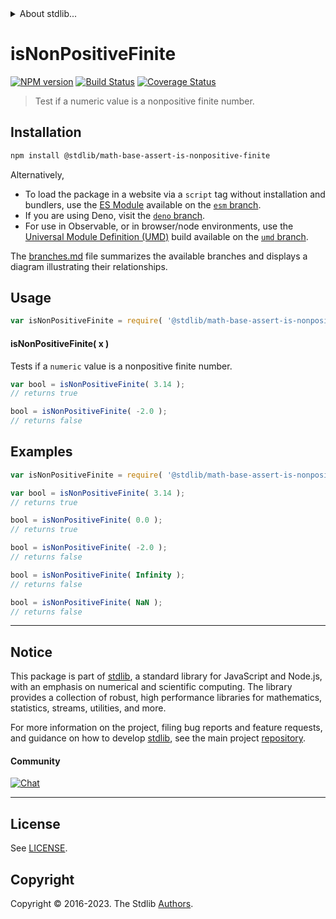 <!--

@license Apache-2.0

Copyright (c) 2022 The Stdlib Authors.

Licensed under the Apache License, Version 2.0 (the "License");
you may not use this file except in compliance with the License.
You may obtain a copy of the License at

   http://www.apache.org/licenses/LICENSE-2.0

Unless required by applicable law or agreed to in writing, software
distributed under the License is distributed on an "AS IS" BASIS,
WITHOUT WARRANTIES OR CONDITIONS OF ANY KIND, either express or implied.
See the License for the specific language governing permissions and
limitations under the License.

-->


<details>
  <summary>
    About stdlib...
  </summary>
  <p>We believe in a future in which the web is a preferred environment for numerical computation. To help realize this future, we've built stdlib. stdlib is a standard library, with an emphasis on numerical and scientific computation, written in JavaScript (and C) for execution in browsers and in Node.js.</p>
  <p>The library is fully decomposable, being architected in such a way that you can swap out and mix and match APIs and functionality to cater to your exact preferences and use cases.</p>
  <p>When you use stdlib, you can be absolutely certain that you are using the most thorough, rigorous, well-written, studied, documented, tested, measured, and high-quality code out there.</p>
  <p>To join us in bringing numerical computing to the web, get started by checking us out on <a href="https://github.com/stdlib-js/stdlib">GitHub</a>, and please consider <a href="https://opencollective.com/stdlib">financially supporting stdlib</a>. We greatly appreciate your continued support!</p>
</details>

# isNonPositiveFinite

[![NPM version][npm-image]][npm-url] [![Build Status][test-image]][test-url] [![Coverage Status][coverage-image]][coverage-url] <!-- [![dependencies][dependencies-image]][dependencies-url] -->

> Test if a numeric value is a nonpositive finite number.

<section class="installation">

## Installation

```bash
npm install @stdlib/math-base-assert-is-nonpositive-finite
```

Alternatively,

-   To load the package in a website via a `script` tag without installation and bundlers, use the [ES Module][es-module] available on the [`esm` branch][esm-url].
-   If you are using Deno, visit the [`deno` branch][deno-url].
-   For use in Observable, or in browser/node environments, use the [Universal Module Definition (UMD)][umd] build available on the [`umd` branch][umd-url].

The [branches.md][branches-url] file summarizes the available branches and displays a diagram illustrating their relationships.

</section>

<section class="usage">

## Usage

```javascript
var isNonPositiveFinite = require( '@stdlib/math-base-assert-is-nonpositive-finite' );
```

#### isNonPositiveFinite( x )

Tests if a `numeric` value is a nonpositive finite number.

```javascript
var bool = isNonPositiveFinite( 3.14 );
// returns true

bool = isNonPositiveFinite( -2.0 );
// returns false
```

</section>

<!-- /.usage -->

<section class="notes">

</section>

<!-- /.notes -->

<section class="examples">

## Examples

<!-- eslint no-undef: "error" -->

```javascript
var isNonPositiveFinite = require( '@stdlib/math-base-assert-is-nonpositive-finite' );

var bool = isNonPositiveFinite( 3.14 );
// returns true

bool = isNonPositiveFinite( 0.0 );
// returns true

bool = isNonPositiveFinite( -2.0 );
// returns false

bool = isNonPositiveFinite( Infinity );
// returns false

bool = isNonPositiveFinite( NaN );
// returns false
```

</section>

<!-- /.examples -->

<!-- Section for related `stdlib` packages. Do not manually edit this section, as it is automatically populated. -->

<section class="related">

</section>

<!-- /.related -->

<!-- Section for all links. Make sure to keep an empty line after the `section` element and another before the `/section` close. -->


<section class="main-repo" >

* * *

## Notice

This package is part of [stdlib][stdlib], a standard library for JavaScript and Node.js, with an emphasis on numerical and scientific computing. The library provides a collection of robust, high performance libraries for mathematics, statistics, streams, utilities, and more.

For more information on the project, filing bug reports and feature requests, and guidance on how to develop [stdlib][stdlib], see the main project [repository][stdlib].

#### Community

[![Chat][chat-image]][chat-url]

---

## License

See [LICENSE][stdlib-license].


## Copyright

Copyright &copy; 2016-2023. The Stdlib [Authors][stdlib-authors].

</section>

<!-- /.stdlib -->

<!-- Section for all links. Make sure to keep an empty line after the `section` element and another before the `/section` close. -->

<section class="links">

[npm-image]: http://img.shields.io/npm/v/@stdlib/math-base-assert-is-nonpositive-finite.svg
[npm-url]: https://npmjs.org/package/@stdlib/math-base-assert-is-nonpositive-finite

[test-image]: https://github.com/stdlib-js/math-base-assert-is-nonpositive-finite/actions/workflows/test.yml/badge.svg?branch=main
[test-url]: https://github.com/stdlib-js/math-base-assert-is-nonpositive-finite/actions/workflows/test.yml?query=branch:main

[coverage-image]: https://img.shields.io/codecov/c/github/stdlib-js/math-base-assert-is-nonpositive-finite/main.svg
[coverage-url]: https://codecov.io/github/stdlib-js/math-base-assert-is-nonpositive-finite?branch=main

<!--

[dependencies-image]: https://img.shields.io/david/stdlib-js/math-base-assert-is-nonpositive-finite.svg
[dependencies-url]: https://david-dm.org/stdlib-js/math-base-assert-is-nonpositive-finite/main

-->

[chat-image]: https://img.shields.io/gitter/room/stdlib-js/stdlib.svg
[chat-url]: https://app.gitter.im/#/room/#stdlib-js_stdlib:gitter.im

[stdlib]: https://github.com/stdlib-js/stdlib

[stdlib-authors]: https://github.com/stdlib-js/stdlib/graphs/contributors

[umd]: https://github.com/umdjs/umd
[es-module]: https://developer.mozilla.org/en-US/docs/Web/JavaScript/Guide/Modules

[deno-url]: https://github.com/stdlib-js/math-base-assert-is-nonpositive-finite/tree/deno
[umd-url]: https://github.com/stdlib-js/math-base-assert-is-nonpositive-finite/tree/umd
[esm-url]: https://github.com/stdlib-js/math-base-assert-is-nonpositive-finite/tree/esm
[branches-url]: https://github.com/stdlib-js/math-base-assert-is-nonpositive-finite/blob/main/branches.md

[stdlib-license]: https://raw.githubusercontent.com/stdlib-js/math-base-assert-is-nonpositive-finite/main/LICENSE

<!-- <related-links> -->

<!-- </related-links> -->

</section>

<!-- /.links -->
